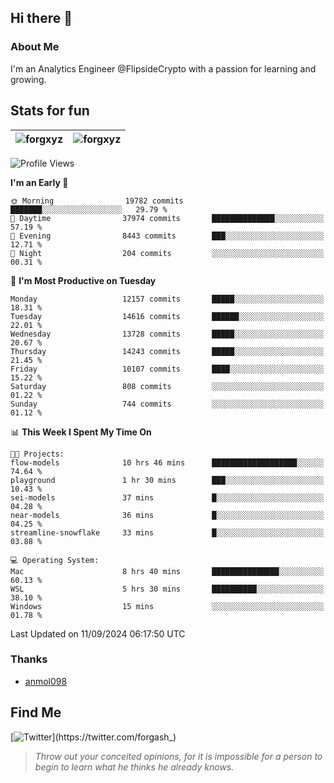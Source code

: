## Hi there 👋

### About Me

I'm an Analytics Engineer @FlipsideCrypto with a passion for learning and growing.
  
## Stats for fun

| <img align="center" src="https://github-readme-streak-stats.herokuapp.com/?user=forgxyz&theme=tokyonight" alt="forgxyz" /> | <img align="center" src="https://github-readme-stats.vercel.app/api?username=forgxyz&theme=tokyonight&show_icons=true" alt="forgxyz" /> |
| ------------- |------------- |


<!--START_SECTION:waka-->
![Profile Views](http://img.shields.io/badge/Profile%20Views-0-blue)

**I'm an Early 🐤** 

```text
🌞 Morning                19782 commits       ███████░░░░░░░░░░░░░░░░░░   29.79 % 
🌆 Daytime                37974 commits       ██████████████░░░░░░░░░░░   57.19 % 
🌃 Evening                8443 commits        ███░░░░░░░░░░░░░░░░░░░░░░   12.71 % 
🌙 Night                  204 commits         ░░░░░░░░░░░░░░░░░░░░░░░░░   00.31 % 
```
📅 **I'm Most Productive on Tuesday** 

```text
Monday                   12157 commits       █████░░░░░░░░░░░░░░░░░░░░   18.31 % 
Tuesday                  14616 commits       ██████░░░░░░░░░░░░░░░░░░░   22.01 % 
Wednesday                13728 commits       █████░░░░░░░░░░░░░░░░░░░░   20.67 % 
Thursday                 14243 commits       █████░░░░░░░░░░░░░░░░░░░░   21.45 % 
Friday                   10107 commits       ████░░░░░░░░░░░░░░░░░░░░░   15.22 % 
Saturday                 808 commits         ░░░░░░░░░░░░░░░░░░░░░░░░░   01.22 % 
Sunday                   744 commits         ░░░░░░░░░░░░░░░░░░░░░░░░░   01.12 % 
```


📊 **This Week I Spent My Time On** 

```text
🐱‍💻 Projects: 
flow-models              10 hrs 46 mins      ███████████████████░░░░░░   74.64 % 
playground               1 hr 30 mins        ███░░░░░░░░░░░░░░░░░░░░░░   10.43 % 
sei-models               37 mins             █░░░░░░░░░░░░░░░░░░░░░░░░   04.28 % 
near-models              36 mins             █░░░░░░░░░░░░░░░░░░░░░░░░   04.25 % 
streamline-snowflake     33 mins             █░░░░░░░░░░░░░░░░░░░░░░░░   03.88 % 

💻 Operating System: 
Mac                      8 hrs 40 mins       ███████████████░░░░░░░░░░   60.13 % 
WSL                      5 hrs 30 mins       ██████████░░░░░░░░░░░░░░░   38.10 % 
Windows                  15 mins             ░░░░░░░░░░░░░░░░░░░░░░░░░   01.78 % 
```


 Last Updated on 11/09/2024 06:17:50 UTC
<!--END_SECTION:waka-->

### Thanks
 - [anmol098](https://github.com/anmol098/waka-readme-stats/)
  
## Find Me
[![Twitter](https://img.shields.io/twitter/url/https/twitter.com/forgash_.svg?style=social&label=Follow%20%40forgash_)](https://twitter.com/forgash_)


> *Throw out your conceited opinions, for it is impossible for a person to begin to learn what he thinks he already knows.* 
